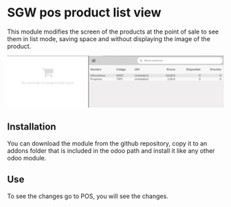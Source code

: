 # SGW pos product list view

This module modifies the screen of the products at the point of sale to see them in list
mode, saving space and without displaying the image of the product.

![Capture](./static/description/screen_cap.png)

## Installation

You can download the module from the github repository, copy it to an addons folder that
is included in the odoo path and install it like any other odoo module.

## Use

To see the changes go to POS, you will see the changes.
